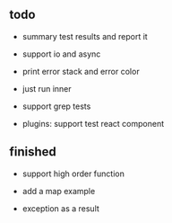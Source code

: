 ## todo

- summary test results and report it

- support io and async

- print error stack and error color

- just run inner

- support grep tests

- plugins: support test react component

## finished

- support high order function

- add a map example

- exception as a result

